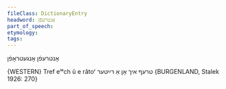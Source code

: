 ```yaml
---
fileClass: DictionaryEntry
headword: אָנטרעפֿן
part_of_speech: 
etymology: 
tags: 
---
```

אָנטרעפֿן
אָנגעטראָפֿן

{WESTERN}
Tref eⁱᵉch ũ e râtoʳ טרעף איך אָן אַ רײַטער {BURGENLAND, Stalek 1926: 270}